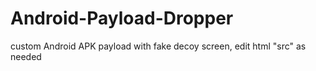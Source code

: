 # Android-Payload-Dropper
custom Android APK payload with fake decoy screen, edit html "src" as needed

